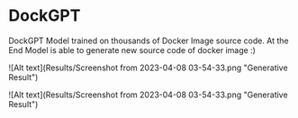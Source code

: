 # DockGPT
DockGPT Model trained on thousands of Docker Image source code. At the End Model is able to generate new source code of docker image :)

![Alt text](Results/Screenshot from 2023-04-08 03-54-33.png "Generative Result")

![Alt text](Results/Screenshot from 2023-04-08 03-54-33.png "Generative Result")
